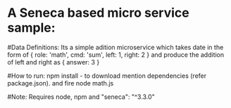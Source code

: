 # A Seneca based micro service sample:

#Data Definitions:
Its a simple adition microservice which takes date in the form of { role: 'math', cmd: 'sum', left: 1, right: 2 } and produce the addition of left and right as { answer: 3 }

#How to run:
npm install - to download mention dependencies (refer package.json).
and fire node math.js

#Note: 
Requires node, npm and  "seneca": "^3.3.0"